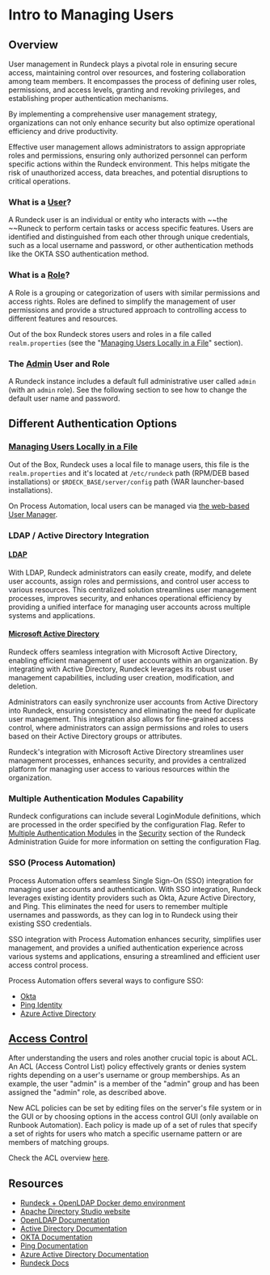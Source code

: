 # Intro to Managing Users

## Overview
User management in Rundeck plays a pivotal role in ensuring secure access, maintaining control over resources, and fostering collaboration among team members. It encompasses the process of defining user roles, permissions, and access levels, granting and revoking privileges, and establishing proper authentication mechanisms.

By implementing a comprehensive user management strategy, organizations can not only enhance security but also optimize operational efficiency and drive productivity.

Effective user management allows administrators to assign appropriate roles and permissions, ensuring only authorized personnel can perform specific actions within the Rundeck environment. This helps mitigate the risk of unauthorized access, data breaches, and potential disruptions to critical operations.

### What is a [User](/learning/tutorial/users.html#_4-getting-started-users)?

A Rundeck user is an individual or entity who interacts with ~~the ~~Runeck to perform certain tasks or access specific features. Users are identified and distinguished from each other through unique credentials, such as a local username and password, or other authentication methods like the OKTA SSO authentication method.

### What is a [Role](/manual/10-user.html#user-groups)?

A Role is a grouping or categorization of users with similar permissions and access rights. Roles are defined to simplify the management of user permissions and provide a structured approach to controlling access to different features and resources.

Out of the box Rundeck stores users and roles in a file called `realm.properties` (see the "[Managing Users Locally in a File](#Managing-Users-Locally-in-a-File)" section).

### The [Admin](/administration/security/default-users.html#full-admin) User and Role
A Rundeck instance includes a default full administrative user called `admin` (with an `admin` role). See the following section to see how to change the default user name and password.

## Different Authentication Options

### [Managing Users Locally in a File](/administration/security/authentication.html#propertyfileloginmodule)
Out of the Box, Rundeck uses a local file to manage users, this file is the `realm.properties` and it's located at `/etc/rundeck` path (RPM/DEB based installations) or `$RDECK_BASE/server/config` path (WAR launcher-based installations).

On Process Automation, local users can be managed via [the web-based User Manager](/manual/user-management/user-mgmt.html#manage-local-users-enterprise).

### LDAP  / Active Directory Integration

#### [LDAP](https://docs.rundeck.com/docs/administration/security/authentication.html#ldap)
With LDAP,  Rundeck administrators can easily create, modify, and delete user accounts, assign roles and permissions, and control user access to various resources. This centralized solution streamlines user management processes, improves security, and enhances operational efficiency by providing a unified interface for managing user accounts across multiple systems and applications.


#### [Microsoft Active Directory](https://docs.rundeck.com/docs/administration/security/authentication.html#active-directory)
Rundeck offers seamless integration with Microsoft Active Directory, enabling efficient management of user accounts within an organization. By integrating with Active Directory, Rundeck leverages its robust user management capabilities, including user creation, modification, and deletion. 

Administrators can easily synchronize user accounts from Active Directory into Rundeck, ensuring consistency and eliminating the need for duplicate user management. This integration also allows for fine-grained access control, where administrators can assign permissions and roles to users based on their Active Directory groups or attributes. 

Rundeck's integration with Microsoft Active Directory streamlines user management processes, enhances security, and provides a centralized platform for managing user access to various resources within the organization.

### Multiple Authentication Modules Capability
Rundeck configurations can include several LoginModule definitions, which are processed in the order specified by the configuration Flag. Refer to [Multiple Authentication Modules](/administration/security/authentication.html#multiple-authentication-modules) in the [Security](/administration/security/default-users.md) section of the Rundeck Administration Guide for more information on setting the configuration Flag.

### SSO (Process Automation)
Process Automation offers seamless Single Sign-On (SSO) integration for managing user accounts and authentication. With SSO integration, Rundeck leverages existing identity providers such as Okta, Azure Active Directory, and Ping. This eliminates the need for users to remember multiple usernames and passwords, as they can log in to Rundeck using their existing SSO credentials. 

SSO integration with Process Automation enhances security, simplifies user management, and provides a unified authentication experience across various systems and applications, ensuring a streamlined and efficient user access control process.

Process Automation offers several ways to configure SSO:

* [Okta](/administration/security/sso/okta.html#okta-application-configuration)
* [Ping Identity](/administration/security/sso/ping.html#single-signon-ping)
* [Azure Active Directory](/administration/security/sso/azure-sso.html#configuring-azure-active-directory)

## [Access Control](/administration/security/authorization.html#access-control-policy-2)
After understanding the users and roles another crucial topic is about ACL.  An ACL (Access Control List) policy effectively grants or denies system rights depending on a user's username or group memberships. As an example, the user "admin" is a member of the "admin" group and has been assigned the "admin" role, as described above.

New ACL policies can be set by editing files on the server's file system or in the GUI or by choosing options in the access control GUI (only available on Runbook Automation).  Each policy is made up of a set of rules that specify a set of rights for users who match a specific username pattern or are members of matching groups.

Check the ACL overview [here](/learning/getting-started/acl-overview.html).

## Resources
* [Rundeck + OpenLDAP Docker demo environment](https://github.com/rundeck/docker-zoo/tree/master/ldap)
* [Apache Directory Studio website](https://directory.apache.org/studio/)
* [OpenLDAP Documentation](https://www.openldap.org/doc/admin26/quickstart.html)
* [Active Directory Documentation](https://learn.microsoft.com/en-us/troubleshoot/windows-server/identity/active-directory-overview)
* [OKTA Documentation](https://help.okta.com/en-us/Content/index.htm?cshid=csh-index)
* [Ping Documentation](https://docs.pingidentity.com/)
* [Azure Active Directory Documentation](https://learn.microsoft.com/en-us/azure/active-directory/fundamentals/)
* [Rundeck Docs](https://docs.rundeck.com/docs/)